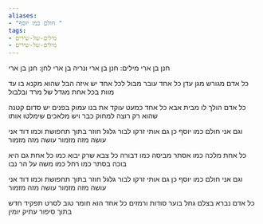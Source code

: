 ```yaml
---
aliases:
- "חולם כמו יוסף "
tags:
- מילים-של-שירים
- מילים-של-שירים
---
```



חנן בן ארי
מילים: חנן בן ארי ונריה בן ארי
לחן: חנן בן ארי

כל אדם מגורש מגן עדן
כל אחד עובר מבול
לכל אחד יש איזה הבל
שהוא מקנא בו עד מוות
בכל אחת מגדל של מרד ובלבול

כל אדם הולך לו מבית אבא
כל אחד כמעט עוקד את בנו
עמוק בפנים יש סדום קטנה
שהוא רק רוצה למחוק כבר
ויש מלאכים שימלטו אותו

וגם אני חולם כמו יוסף
כן גם אותי זרקו לבור
גלגל חוזר בתוך תחפושת
וכמו דוד אני עושה מזה מזמור
עושה מזה מזמור

כל אחת מלכה כמו אסתר
מביסה כמו דבורה כל צבא שרק יבוא
כמו כל אחת גם היא בוכה בסתר
כמו רחל כמו משה על הר נבו

וגם אני חולם כמו יוסף
כן גם אותי זרקו לבור
גלגל חוזר בתוך תחפושת
וכמו דוד אני עושה מזה מזמור
עושה מזה מזמור

כל אדם נברא בצלם
גחל בוער סודות ורמזים
כל אחד הוא חומר טוב לסרט
תפקיד חדש בתוך סיפור עתיק יומין
